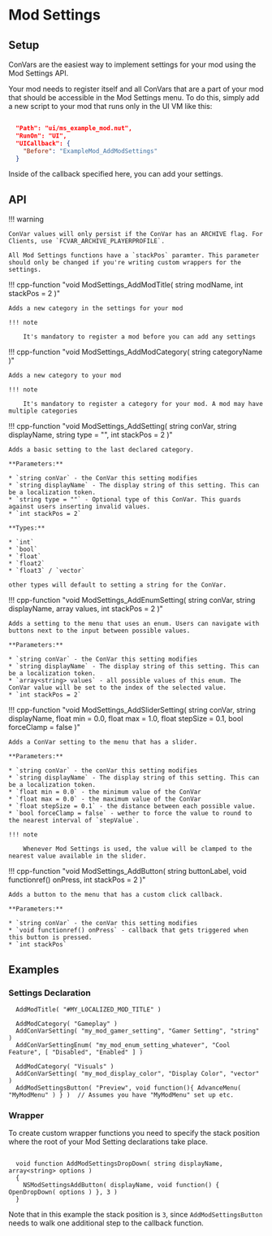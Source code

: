 # Mod Settings

## Setup

ConVars are the easiest way to implement settings for your mod using the Mod Settings API.

Your mod needs to register itself and all ConVars that are a part of your mod that should be accessible in the Mod Settings menu. To do this, simply add a new script to your mod that runs only in the UI VM like this:

```json

  "Path": "ui/ms_example_mod.nut",
  "RunOn": "UI",
  "UICallback": {
    "Before": "ExampleMod_AddModSettings"
  }
```

Inside of the callback specified here, you can add your settings.

## API

!!! warning

    ConVar values will only persist if the ConVar has an ARCHIVE flag. For Clients, use `FCVAR_ARCHIVE_PLAYERPROFILE`.

    All Mod Settings functions have a `stackPos` paramter. This parameter should only be changed if you're writing custom wrappers for the settings.

!!! cpp-function "void ModSettings_AddModTitle( string modName, int stackPos = 2 )"

    Adds a new category in the settings for your mod

    !!! note

        It's mandatory to register a mod before you can add any settings

!!! cpp-function "void ModSettings_AddModCategory( string categoryName )"

    Adds a new category to your mod

    !!! note

        It's mandatory to register a category for your mod. A mod may have multiple categories

!!! cpp-function "void ModSettings_AddSetting( string conVar, string displayName, string type = "", int stackPos = 2 )"

    Adds a basic setting to the last declared category.

    **Parameters:**

    * `string conVar` - the ConVar this setting modifies
    * `string displayName` - The display string of this setting. This can be a localization token.
    * `string type = ""` - Optional type of this ConVar. This guards against users inserting invalid values.
    * `int stackPos = 2`

    **Types:**

    * `int`
    * `bool`
    * `float`
    * `float2`
    * `float3` / `vector`

    other types will default to setting a string for the ConVar.

!!! cpp-function "void ModSettings_AddEnumSetting( string conVar, string displayName, array<string> values, int stackPos = 2 )"

    Adds a setting to the menu that uses an enum. Users can navigate with buttons next to the input between possible values.

    **Parameters:**

    * `string conVar` - the ConVar this setting modifies
    * `string displayName` - The display string of this setting. This can be a localization token.
    * `array<string> values` - all possible values of this enum. The ConVar value will be set to the index of the selected value.
    * `int stackPos = 2`

!!! cpp-function "void ModSettings_AddSliderSetting( string conVar, string displayName, float min = 0.0, float max = 1.0, float stepSize = 0.1, bool forceClamp = false )"

    Adds a ConVar setting to the menu that has a slider.

    **Parameters:**

    * `string conVar` - the conVar this setting modifies
    * `string displayName` - The display string of this setting. This can be a localization token.
    * `float min = 0.0` - the minimum value of the ConVar
    * `float max = 0.0` - the maximum value of the ConVar
    * `float stepSize = 0.1` - the distance between each possible value.
    * `bool forceClamp = false` - wether to force the value to round to the nearest interval of `stepValue`.

    !!! note

        Whenever Mod Settings is used, the value will be clamped to the nearest value available in the slider.

!!! cpp-function "void ModSettings_AddButton( string buttonLabel, void functionref() onPress, int stackPos = 2 )"

    Adds a button to the menu that has a custom click callback.

    **Parameters:**

    * `string conVar` - the conVar this setting modifies
    * `void functionref() onPress` - callback that gets triggered when this button is pressed.
    * `int stackPos`

## Examples

### Settings Declaration

```squirrel
  AddModTitle( "#MY_LOCALIZED_MOD_TITLE" )

  AddModCategory( "Gameplay" )
  AddConVarSetting( "my_mod_gamer_setting", "Gamer Setting", "string" )
  AddConVarSettingEnum( "my_mod_enum_setting_whatever", "Cool Feature", [ "Disabled", "Enabled" ] )

  AddModCategory( "Visuals" )
  AddConVarSetting( "my_mod_display_color", "Display Color", "vector" )
  AddModSettingsButton( "Preview", void function(){ AdvanceMenu( "MyModMenu" ) } )  // Assumes you have "MyModMenu" set up etc.
```

### Wrapper

To create custom wrapper functions you need to specify the stack position where the root of your Mod Setting declarations take place.

```squirrel

  void function AddModSettingsDropDown( string displayName, array<string> options )
  {
    NSModSettingsAddButton( displayName, void function() { OpenDropDown( options ) }, 3 )
  }
```

Note that in this example the stack position is `3`, since `AddModSettingsButton` needs to walk one additional step to the callback function.
